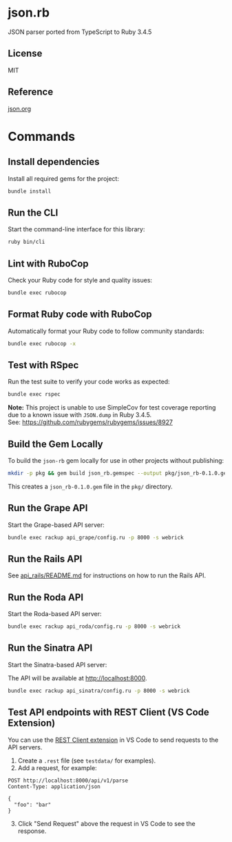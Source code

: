 # json.rb

JSON parser ported from TypeScript to Ruby 3.4.5

## License

MIT

## Reference

[json.org](http://json.org)

# Commands

## Install dependencies

Install all required gems for the project:

```sh
bundle install
```

## Run the CLI

Start the command-line interface for this library:

```sh
ruby bin/cli
```

## Lint with RuboCop

Check your Ruby code for style and quality issues:

```sh
bundle exec rubocop
```

## Format Ruby code with RuboCop

Automatically format your Ruby code to follow community standards:

```sh
bundle exec rubocop -x
```

## Test with RSpec

Run the test suite to verify your code works as expected:

```sh
bundle exec rspec
```

**Note:** This project is unable to use SimpleCov for test coverage reporting due to a known issue with `JSON.dump` in Ruby 3.4.5.  
See: https://github.com/rubygems/rubygems/issues/8927

## Build the Gem Locally

To build the `json-rb` gem locally for use in other projects without publishing:

```sh
mkdir -p pkg && gem build json_rb.gemspec --output pkg/json_rb-0.1.0.gem
```

This creates a `json_rb-0.1.0.gem` file in the `pkg/` directory.

## Run the Grape API

Start the Grape-based API server:

```sh
bundle exec rackup api_grape/config.ru -p 8000 -s webrick
```

## Run the Rails API

See [api_rails/README.md](api_rails/README.md) for instructions on how to run the Rails API.

## Run the Roda API

Start the Roda-based API server:

```sh
bundle exec rackup api_roda/config.ru -p 8000 -s webrick
```

## Run the Sinatra API

Start the Sinatra-based API server:

The API will be available at [http://localhost:8000](http://localhost:8000).

```sh
bundle exec rackup api_sinatra/config.ru -p 8000 -s webrick
```

## Test API endpoints with REST Client (VS Code Extension)

You can use the [REST Client extension](https://marketplace.visualstudio.com/items?itemName=humao.rest-client) in VS Code to send requests to the API servers.

1. Create a `.rest` file (see `testdata/` for examples).
2. Add a request, for example:

```http
POST http://localhost:8000/api/v1/parse
Content-Type: application/json

{
  "foo": "bar"
}
```

3. Click "Send Request" above the request in VS Code to see the response.

